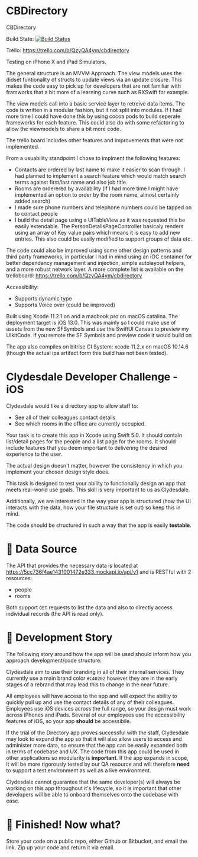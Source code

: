# CBDirectory
CBDirectory

Build State:
[![Build Status](https://app.bitrise.io/app/78ba60ad3662f53d/status.svg?token=ub_XfGcSzjV83X_V50OB6g&branch=master)](https://app.bitrise.io/app/78ba60ad3662f53d)

Trello: https://trello.com/b/QzyQA4ym/cbdirectory

Testing on iPhone X and iPad Simulators.

The general structure is an MVVM Approach. The view models uses the didset funtionality of structs to update views via an update closure. This makes the code easy to pick up for developers that are not familiar with framworks that a bit more of a learning curve such as RXSwift for example. 

The view models call into a basic service layer to retreive data items. The code is written in a modular fashion, but it not split into modules. If I had more time I could have done this by using cocoa pods to build seperate frameworks for each feature. This could also do with some refactoring to allow the viewmodels to share a bit more code.

The trello board includes other features and improvements that were not implemented.

From a usuability standpoint I chose to implment the following features:
* Contacts are ordered by last name to make it easier to scan through. I had planned to implement a search feature which would match search terms against first/last name and also job title.
* Rooms are  orderered by availability (if I had more time I might have implemented an option to order by the room name, almost certainly added search)
* I made sure phone numbers and telephone numbers could be tapped on to contact people
* I build the detail page using a UITableView as it was requested this be easily extendable. The PersonDetailsPageController basicaly renders using an array of Key value pairs which means it is easy to add new entries. This also could be easily modified to support groups of  data etc.

The code could also be improved using some other design patterns and third party frameworks, in particular I had in mind using an iOC container for better dependancy management and injection, simple autolayout helpers, and a more robust network layer. A more complete list is available on the trelloboard: https://trello.com/b/QzyQA4ym/cbdirectory

Accessibility:
* Supports dynamic type
* Supports Voice over (could be improved)


Built using Xcode 11.2.1 on and a macbook pro on macOS catalina. The deployment target is iOS 13.0. This was mainly so I could make use of assets from the new SFSymbols and use the SwiftUI Canvas to preview my UIkitCode. If you remote the SF Symbols and preview code it would build on 

The app also compiles on bitrise CI System: xcode 11.2.x on macOS 10.14.6 (though the actual ipa artifact form this build has not been tested).


# Clydesdale Developer Challenge - iOS
Clydesdale would like a directory app to allow staff to:
 * See all of their colleagues contact details
 * See which rooms in the office are currently occupied.

Your task is to create this app in Xcode using Swift 5.0. It should contain list/detail pages for the people and a list page for the rooms. It should include features that you deem important to delivering the desired experience to the user.

The actual design doesn't matter, however the consistency in which you implement your chosen design style does.

This task is designed to test your ability to functionally design an app that meets real-world use goals. This skill is very important to us as Clydesdale.

Additionally, we are interested in the way your app is structured (how the UI interacts with the data, how your file structure is set out) so keep this in mind.

The code should be structured in such a way that the app is easily **testable**. 

# 🔌 Data Source

The API that provides the necessary data is located at https://5cc736f4ae1431001472e333.mockapi.io/api/v1 and is RESTful with 2 resources:

- people 
- rooms

Both support `GET` requests to list the data and also to directly access individual records (the API is read only).

# 📖 Development Story

The following story around how the app will be used should inform how you approach development/code structure:

Clydesdale aim to use their branding in all of their internal services. They currently use a main brand color 
`#C40202` however they are in the early stages of a rebrand that may lead this to change in the near future.

All employees will have access to the app and will expect the ability to quickly pull up and use the contact details of any of their colleagues. Employees use iOS devices across the full range, so your design must work across iPhones and iPads. Several of our employees use the accessibility features of iOS, so your app **should** be accessibile. 

If the trial of the Directory app proves successful with the staff, Clydesdale may look to expand the app so that it will also allow users to access and administer more data, so ensure that the app can be easily expanded both in terms of codebase and UX.  The code from this app could be used in other applications so modularity is **important**. If the app expands in scope, it will be more rigorously tested by our QA resource and will therefore **need** to support a test environment as well as a live environment. 

Clydesdale cannot guarantee that the same developer(s) will always be working on this app throughout it's lifecycle, so it is important that other developers will be able to onboard themselves onto the codebase with ease.

# 🏁 Finished! Now what?

Store your code on a public repo, either Github or Bitbucket, and email the link.
Zip up your code and return it via email.

